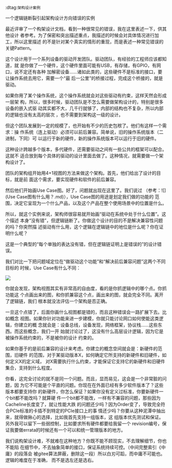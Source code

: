     
:dtag:`架构设计案例`

一个逻辑链断裂引起架构设计方向错误的实例

最近评审了一个构架设计文档，看到一种很常见的错误，我在这里表述一下，供其他设计
者参考。为了保密和突出描述重点，我描述的时候会对具体情况进行加工，所以这里描述
的不是针对某个真实的情形的重现，而是表述一种常见错误的关键Pattern。

这个设计用于一个系列设备的驱动开发团队。驱动团队，有经验的工程师应该都知道，就
是你做了一个硬件，这个硬件里面可能有USB，有存储，有GPIO，有网口，说不定还有各种
加解密设备……诸如此类的，这些硬件不是标准的接口，要让操作系统去用它，需要一个“最
后一公里”的桥接过程，完成这个桥接的，就是驱动。

如果你用了某个操作系统，这个操作系统就会对这些驱动有约束，这样天然会形成一层架
构，所以，很多时候，驱动团队是不怎么需要做架构设计的，特别是很多设备的嵌入式驱
动其实都不大，几千行就够了，内部的结构也不复杂，所以内部的逻辑也没有太高的层次
，也不需要到架构这一级的设计。

但这个团队发展到一定的规模了，也开始有不少的历史包袱了。他们有这样一个需求：操
作系统（连上驱动）必须可以前后兼容。简单说，旧的操作系统版本（二进制，下同）可
以运行于新的硬件，新的操作系统版本可以运行于旧的硬件。

这种设计跨越多个版本，多代硬件，还需要驱动之间有一些公共的框架可以配合。这就不
适合放到每个具体的驱动的设计里面去做了。这种情况，就需要做一个架构设计了。

团队的架构组开始用4+1视图的方法来做这个架构。首先，他们给出了设计的目标，就是前
面这个需求，要实现硬件和软件的前后兼容。

然后他们开始画Use Case图。好了，问题就出现在这里了。我们说过
（参考：![](Use Case图有什么用？.md)），Use Case图的用途是划定我们做的功能的
范围，决定它呈现为一个什么产品，以及这个产品在整个使用场景中的位置是什么。

所以，就这个实例来说，架构师很容易就开始画“驱动在系统中处于什么位置”。这个描述
本身“没有错”，但逻辑链断了。你做这个设计的目的不是解决兼容性问题的吗？你突然描
述驱动有什么用，这个逻辑在逻辑链中的地位是什么呢？你在证明什么呢？

这是一个典型的“每个单独的表达没有错，但在逻辑链证明上是错误的”的设计错误。

我们对比一下把问题域定位在“做驱动这个功能”和“解决前后兼容问题”这两个不同目标的
时候，Use Case有什么不同：

![](_static/驱动兼容的UseCase.svg)

你就会发现，架构视图其实有非常高的自由度，看的是你抓逻辑中的哪个点。你抓功能这
个点画出来的图，和你抓兼容这个点，画出来的图，就会完全不同。离开了逻辑链，我们
根本就没法评估一个架构是否正确。

一旦这个点错了，后面你画什么视图都是错的，而且这种错误会一路扩展下去。比如概念
视图。如果你针对功能来进一步建模，你就只能讨论网口如何使能这类逻辑，你建立的概
念就会是：设备总线，设备发现，网络框架，协议栈……这些东西。而这些概念，我们一开
始就讨论过了，这没有什么高层设计逻辑，因为它是被操作系统约束的，不是被你的设计
约束的。

如果你基于的是前后兼容的设计来考虑。你建立的概念空间就会是：新硬件的范围，旧硬件
的范围，对于某驱动版本X，如何确定它所支持的新硬件和旧硬件，如何定义X的定义域，
对X需要执行什么约束，才能保证它支持它的新硬件和旧硬件集合，支持到什么程度。

你看，这完全讨论的就不是同一个问题。而且，显而易见，这会是一个非常脏的问题，因
为它不可能是个平直的问题。你现在在外面已经有多少软件版本了？这些版本都要支持你
的新硬件，你怎么保证？如果你没有定义过标准，你要新硬件一个bit都不能改吗？就算硬
件一个bit都不能改，一样有不兼容的问题，那些因为Cacheline长度变了，就让性能大跌
的问题还少吗？因为Order变了，导致完全符合PCIe标准的卡插不到特定的PCIe接口上的事
情还少吗？你要从这种泥潭中抽出来，就得做揪心的选择，比如我首先支持一组版本，这
组版本优先测试和保证。另外我可以留下一些弱控制，比如要求所有硬件都要给我留一个
revision编号，保证我要做errata的时候还有一个可以和统一管理版本的地方。

我们说构架设计难，不就难在这种地方？你既不能不顾现实，不去理解细节，你也不能陷
在细节中，不去抽象简单的接口，保证系统持续可控。（中间完整索引《中庸》的段落会
被gitee算法屏蔽，删除这一段）所以白刃可蹈，而中庸不可能也。逻辑的难度在于准确，
而不是选左还是选右。
